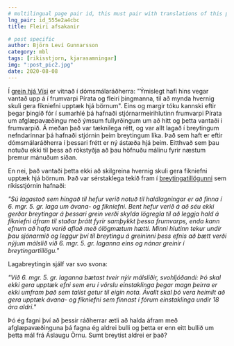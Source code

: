 ```yaml
---
# multilingual page pair id, this must pair with translations of this page. (This name must be unique)
lng_pair: id_555e2a4cbc
title: Fleiri afsakanir

# post specific
author: Björn Leví Gunnarsson
category: mbl
tags: [rikisstjorn, kjarasamningar]
img: ":post_pic2.jpg"
date: 2020-08-08
---
```


Í [grein hjá Vísi](https://www.visir.is/g/20201990444d/radherrar-vinni-saman-ad-afglaepun-neysluskammta) er vitnað í dómsmálaráðherra: "Ýmislegt hafi hins vegar vantað upp á í frumvarpi Pírata og fleiri þingmanna, til að mynda hvernig skuli gera fíkniefni upptæk hjá börnum". Eins og margir tóku kannski eftir þegar þingið fór í sumarhlé þá hafnaði stjórnarmeirihlutinn frumvarpi Pírata um afglæpavæðingu með ýmsum fullyrðingum um að hitt og þetta vantaði í frumvarpið. Á meðan það var tæknilega rétt, og var allt lagað í breytingum nefndarinnar þá hafnaði stjórnin þeim breytingum líka. Það sem haft er eftir dómsmálaráðherra í þessari frétt er ný ástæða hjá þeim. Eitthvað sem þau notuðu ekki til þess að rökstyðja að þau höfnuðu málinu fyrir næstum þremur mánuðum síðan.

En nei, það vantaði þetta ekki að skilgreina hvernig skuli gera fíkniefni upptæk hjá börnum. Það var sérstaklega tekið fram í [breytingatillögunni](https://www.althingi.is/altext/150/s/1929.html) sem ríkisstjórnin hafnaði: 

*"Sú lagastoð sem hingað til hefur verið notuð til haldlagningar er að finna í 6. mgr. 5. gr. laga um ávana- og fíkniefni. Bent hefur verið á að séu ekki gerðar breytingar á þessari grein verði skylda lögregla til að leggja hald á fíkniefni áfram til staðar þrátt fyrir samþykkt þessa frumvarps, enda kann efnum að hafa verið aflað með ólögmætum hætti. Minni hlutinn tekur undir þau sjónarmið og leggur því til breytingu á greininni þess efnis að bætt verði nýjum málslið við 6. mgr. 5. gr. laganna eins og nánar greinir í breytingartillögu."*

Lagabreytingin sjálf var svo svona:

*"Við 6. mgr. 5. gr. laganna bætast tveir nýir málsliðir, svohljóðandi: Þó skal ekki gera upptæk efni sem eru í vörslu einstaklinga þegar magn þeirra er ekki umfram það sem talist getur til eigin nota. Ávallt skal þó vera heimilt að gera upptæk ávana- og fíkniefni sem finnast í fórum einstaklinga undir 18 ára aldri."*

Þó ég fagni því að þessir ráðherrar ætli að halda áfram með afglæpavæðinguna þá fagna ég aldrei bulli og þetta er enn eitt bullið um þetta mál frá Áslaugu Örnu. Sumt breytist aldrei er það?
